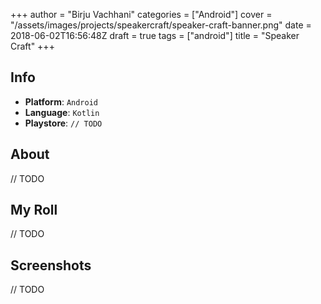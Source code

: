 +++
author = "Birju Vachhani"
categories = ["Android"]
cover = "/assets/images/projects/speakercraft/speaker-craft-banner.png"
date = 2018-06-02T16:56:48Z
draft = true
tags = ["android"]
title = "Speaker Craft"
+++

## Info

- **Platform**:     `Android`
- **Language**:     `Kotlin`
- **Playstore**:    `// TODO`

## About

// TODO

## My Roll

// TODO

## Screenshots

// TODO